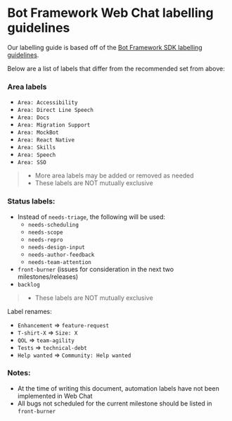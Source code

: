 # Bot Framework Web Chat labelling guidelines

Our labelling guide is based off of the [Bot Framework SDK labelling guidelines](https://github.com/microsoft/botframework-sdk/blob/main/docs/BF%20Labeling%20Guide.md).

Below are a list of labels that differ from the recommended set from above:

### Area labels

-  `Area: Accessibility`
-  `Area: Direct Line Speech`
-  `Area: Docs`
-  `Area: Migration Support`
-  `Area: MockBot`
-  `Area: React Native`
-  `Area: Skills`
-  `Area: Speech`
-  `Area: SSO`

> -  More area labels may be added or removed as needed
> -  These labels are NOT mutually exclusive

### Status labels:

-  Instead of `needs-triage`, the following will be used:
   -  `needs-scheduling`
   -  `needs-scope`
   -  `needs-repro`
   -  `needs-design-input`
   -  `needs-author-feedback`
   -  `needs-team-attention`
-  `front-burner` (issues for consideration in the next two milestones/releases)
-  `backlog`

> -  These labels are NOT mutually exclusive

Label renames:

-  `Enhancement` ⇒ `feature-request`
-  `T-shirt-X` ⇒ `Size: X`
-  `QOL` ⇒ `team-agility`
-  `Tests` ⇒ `technical-debt`
-  `Help wanted` ⇒ `Community: Help wanted`

### Notes:

-  At the time of writing this document, automation labels have not been implemented in Web Chat
-  All bugs not scheduled for the current milestone should be listed in `front-burner`
